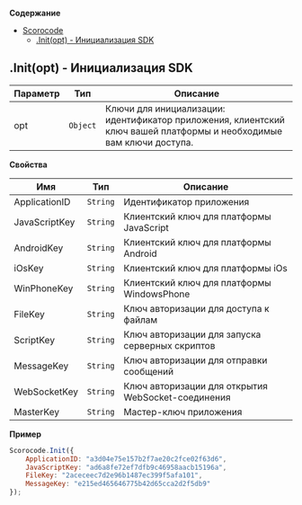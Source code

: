<a name="Scorocode"></a>

**Содержание**

* [Scorocode](#Scorocode)
    * [.Init(opt) - Инициализация SDK](#Scorocode+Init)

<a name="Scorocode+Init"></a>

## .Init(opt) - Инициализация SDK

| Параметр | Тип | Описание |
| --- | --- | --- |
| opt | <code>Object</code> | Ключи для инициализации: идентификатор приложения, клиентский ключ вашей платформы и необходимые вам ключи доступа. |

**Свойства**

| Имя | Тип | Описание |
| --- | --- | --- |
| ApplicationID | <code>String</code> | Идентификатор приложения |
| JavaScriptKey | <code>String</code> | Клиентский ключ для платформы JavaScript |
| AndroidKey | <code>String</code> | Клиентский ключ для платформы Android |
| iOsKey | <code>String</code> | Клиентский ключ для платформы iOs |
| WinPhoneKey | <code>String</code> | Клиентский ключ для платформы WindowsPhone |
| FileKey | <code>String</code> | Ключ авторизации для доступа к файлам |
| ScriptKey | <code>String</code> | Ключ авторизации для запуска серверных скриптов |
| MessageKey | <code>String</code> | Ключ авторизации для отправки сообщений |
| WebSocketKey |<code>String</code> | Ключ авторизации для открытия WebSocket-соединения |
| MasterKey | <code>String</code> | Мастер-ключ приложения|

**Пример**  

```Javascript
Scorocode.Init({
    ApplicationID: "a3d04e75e157b2f7ae20c2fce02f63d6",
    JavaScriptKey: "ad6a8fe72ef7dfb9c46958aacb15196a",
    FileKey: "2aceceec7d2e96b1487ec399f5afa101",
    MessageKey: "e215ed465646775b42d65cca2d2f5db9"
});
```